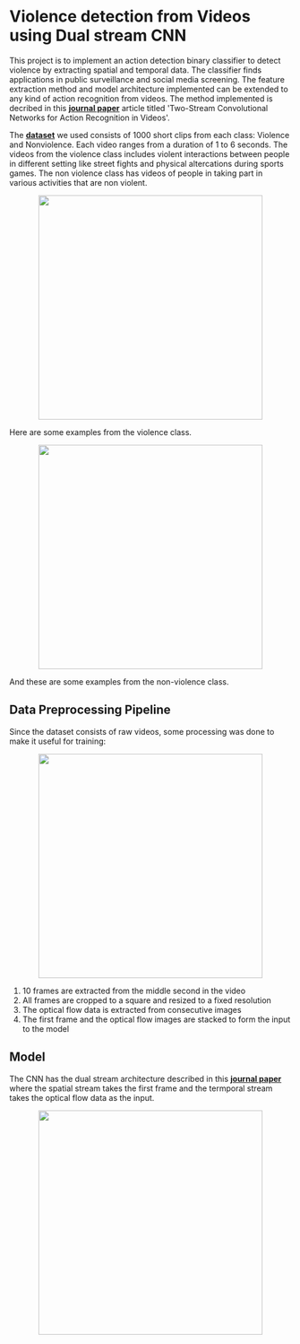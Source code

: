# Violence detection from Videos using Dual stream CNN

This project is to implement an action detection binary classifier to detect violence by extracting spatial and temporal data. The classifier finds applications in public surveillance and social media screening. The feature extraction method and model architecture implemented can be extended to any kind of action recognition from videos. The method implemented is decribed in this [**journal paper**](https://arxiv.org/pdf/1406.2199.pdf) article titled 'Two-Stream Convolutional Networks for Action Recognition in Videos'.

The [**dataset**](https://www.kaggle.com/mohamedmustafa/real-life-violence-situations-dataset
) we used consists of 1000 short clips from each class: Violence and Nonviolence. Each video ranges from a duration of 1 to 6 seconds.
The videos from the violence class includes violent interactions between people in different setting like street fights and physical altercations during sports games. The non violence class has videos of people in taking part in various activities that are non violent.

<p align="center"> 
<img src="/img/img3.jpg" width = "400"/>
</p> 
Here are some examples from the violence class.

<p align="center"> 
<img src="/img/img4.jpg" width = "400"/>
</p> 
And these are some examples from the non-violence class.

## Data Preprocessing Pipeline

Since the dataset consists of raw videos, some processing was done to make it useful for training:

<p align="center"> 
<img src="/img/img1.jpg" width = "400"/>
</p> 

1. 10 frames are extracted from the middle second in the video
2. All frames are cropped to a square and resized to a fixed resolution
3. The optical flow data is extracted from consecutive images
4. The first frame and the optical flow images are stacked to form the input to the model

## Model 

The CNN has the dual stream architecture described in this [**journal paper**](https://arxiv.org/pdf/1406.2199.pdf) where the spatial stream takes the first frame and the termporal stream takes the optical flow data as the input.

<p align="center"> 
<img src="/img/img2.jpg" width = "400"/>
</p> 

